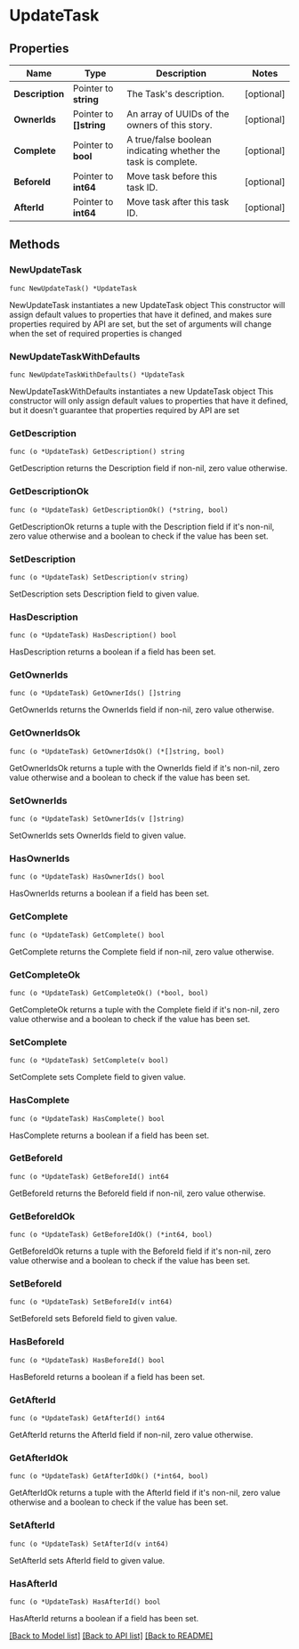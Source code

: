 # UpdateTask

## Properties

Name | Type | Description | Notes
------------ | ------------- | ------------- | -------------
**Description** | Pointer to **string** | The Task&#39;s description. | [optional] 
**OwnerIds** | Pointer to **[]string** | An array of UUIDs of the owners of this story. | [optional] 
**Complete** | Pointer to **bool** | A true/false boolean indicating whether the task is complete. | [optional] 
**BeforeId** | Pointer to **int64** | Move task before this task ID. | [optional] 
**AfterId** | Pointer to **int64** | Move task after this task ID. | [optional] 

## Methods

### NewUpdateTask

`func NewUpdateTask() *UpdateTask`

NewUpdateTask instantiates a new UpdateTask object
This constructor will assign default values to properties that have it defined,
and makes sure properties required by API are set, but the set of arguments
will change when the set of required properties is changed

### NewUpdateTaskWithDefaults

`func NewUpdateTaskWithDefaults() *UpdateTask`

NewUpdateTaskWithDefaults instantiates a new UpdateTask object
This constructor will only assign default values to properties that have it defined,
but it doesn't guarantee that properties required by API are set

### GetDescription

`func (o *UpdateTask) GetDescription() string`

GetDescription returns the Description field if non-nil, zero value otherwise.

### GetDescriptionOk

`func (o *UpdateTask) GetDescriptionOk() (*string, bool)`

GetDescriptionOk returns a tuple with the Description field if it's non-nil, zero value otherwise
and a boolean to check if the value has been set.

### SetDescription

`func (o *UpdateTask) SetDescription(v string)`

SetDescription sets Description field to given value.

### HasDescription

`func (o *UpdateTask) HasDescription() bool`

HasDescription returns a boolean if a field has been set.

### GetOwnerIds

`func (o *UpdateTask) GetOwnerIds() []string`

GetOwnerIds returns the OwnerIds field if non-nil, zero value otherwise.

### GetOwnerIdsOk

`func (o *UpdateTask) GetOwnerIdsOk() (*[]string, bool)`

GetOwnerIdsOk returns a tuple with the OwnerIds field if it's non-nil, zero value otherwise
and a boolean to check if the value has been set.

### SetOwnerIds

`func (o *UpdateTask) SetOwnerIds(v []string)`

SetOwnerIds sets OwnerIds field to given value.

### HasOwnerIds

`func (o *UpdateTask) HasOwnerIds() bool`

HasOwnerIds returns a boolean if a field has been set.

### GetComplete

`func (o *UpdateTask) GetComplete() bool`

GetComplete returns the Complete field if non-nil, zero value otherwise.

### GetCompleteOk

`func (o *UpdateTask) GetCompleteOk() (*bool, bool)`

GetCompleteOk returns a tuple with the Complete field if it's non-nil, zero value otherwise
and a boolean to check if the value has been set.

### SetComplete

`func (o *UpdateTask) SetComplete(v bool)`

SetComplete sets Complete field to given value.

### HasComplete

`func (o *UpdateTask) HasComplete() bool`

HasComplete returns a boolean if a field has been set.

### GetBeforeId

`func (o *UpdateTask) GetBeforeId() int64`

GetBeforeId returns the BeforeId field if non-nil, zero value otherwise.

### GetBeforeIdOk

`func (o *UpdateTask) GetBeforeIdOk() (*int64, bool)`

GetBeforeIdOk returns a tuple with the BeforeId field if it's non-nil, zero value otherwise
and a boolean to check if the value has been set.

### SetBeforeId

`func (o *UpdateTask) SetBeforeId(v int64)`

SetBeforeId sets BeforeId field to given value.

### HasBeforeId

`func (o *UpdateTask) HasBeforeId() bool`

HasBeforeId returns a boolean if a field has been set.

### GetAfterId

`func (o *UpdateTask) GetAfterId() int64`

GetAfterId returns the AfterId field if non-nil, zero value otherwise.

### GetAfterIdOk

`func (o *UpdateTask) GetAfterIdOk() (*int64, bool)`

GetAfterIdOk returns a tuple with the AfterId field if it's non-nil, zero value otherwise
and a boolean to check if the value has been set.

### SetAfterId

`func (o *UpdateTask) SetAfterId(v int64)`

SetAfterId sets AfterId field to given value.

### HasAfterId

`func (o *UpdateTask) HasAfterId() bool`

HasAfterId returns a boolean if a field has been set.


[[Back to Model list]](../README.md#documentation-for-models) [[Back to API list]](../README.md#documentation-for-api-endpoints) [[Back to README]](../README.md)


